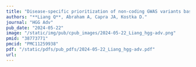 ```yaml
---
title: "Disease-specific prioritization of non-coding GWAS variants based on chromatin accessibility"
authors: "**Liang Q**, Abraham A, Capra JA, Kostka D."
journal: "HGG Adv"
pub_date: "2024-05-22"
image: "/static/img/pub/cpub_images/2024-05-22_Liang_hgg-adv.png"
pmid: "38773771"
pmcid: "PMC11259938"
pdf: "/static/pdfs/pub_pdfs/2024-05-22_Liang_hgg-adv.pdf"
url: 
---
```

